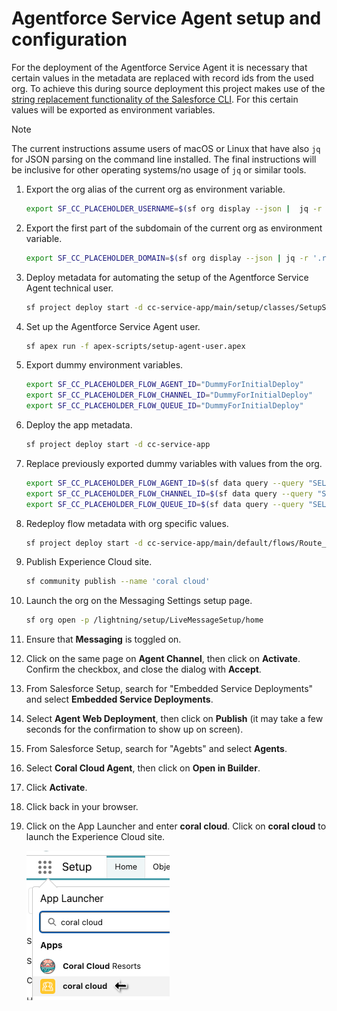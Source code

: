 # Agentforce Service Agent setup and configuration

For the deployment of the Agentforce Service Agent it is necessary that certain values in the metadata are replaced with record ids from the used org. To achieve this during source deployment this project makes use of the [string replacement functionality of the Salesforce CLI](https://developer.salesforce.com/docs/atlas.en-us.sfdx_dev.meta/sfdx_dev/sfdx_dev_ws_string_replace.htm). For this certain values will be exported as environment variables.

> [!NOTE]
> The current instructions assume users of macOS or Linux that have also `jq` for JSON parsing on the command line installed.
> The final instructions will be inclusive for other operating systems/no usage of `jq` or similar tools.

1. Export the org alias of the current org as environment variable.

    ```bash
    export SF_CC_PLACEHOLDER_USERNAME=$(sf org display --json |  jq -r '.result | .username')
    ```

1. Export the first part of the subdomain of the current org as environment variable.

    ```bash
    export SF_CC_PLACEHOLDER_DOMAIN=$(sf org display --json | jq -r '.result | .instanceUrl | sub("https?://"; "") | split(".")[0]')
    ```

1. Deploy metadata for automating the setup of the Agentforce Service Agent technical user.

    ```bash
    sf project deploy start -d cc-service-app/main/setup/classes/SetupServiceAgentUser.cls -d cc-service-app/main/default/permissionSets/Coral_Cloud_Service_Agent.permissionset-meta.xml
    ```

1. Set up the Agentforce Service Agent user.

    ```bash
    sf apex run -f apex-scripts/setup-agent-user.apex
    ```

1. Export dummy environment variables.

    ```bash
    export SF_CC_PLACEHOLDER_FLOW_AGENT_ID="DummyForInitialDeploy"
    export SF_CC_PLACEHOLDER_FLOW_CHANNEL_ID="DummyForInitialDeploy"
    export SF_CC_PLACEHOLDER_FLOW_QUEUE_ID="DummyForInitialDeploy"
    ```

1. Deploy the app metadata.

    ```bash
    sf project deploy start -d cc-service-app

    ```

1. Replace previously exported dummy variables with values from the org.

    ```bash
    export SF_CC_PLACEHOLDER_FLOW_AGENT_ID=$(sf data query --query "SELECT Id from BotDefinition WHERE DeveloperName='Coral_Cloud_Agent'" --json | jq -r '.result | .records[0] | .Id')
    export SF_CC_PLACEHOLDER_FLOW_CHANNEL_ID=$(sf data query --query "SELECT Id from ServiceChannel WHERE DeveloperName='sfdc_livemessage'" --json | jq -r '.result | .records[0] | .Id')
    export SF_CC_PLACEHOLDER_FLOW_QUEUE_ID=$(sf data query --query "SELECT Id FROM Group WHERE Type = 'Queue' AND Name = 'Messaging Queue'" --json | jq -r '.result | .records[0] | .Id')
    ```

1. Redeploy flow metadata with org specific values.

    ```bash
    sf project deploy start -d cc-service-app/main/default/flows/Route_to_Agent.flow-meta.xml cc-service-app/main/default/flows/Route_to_Agent.flow-meta.xml
    ```

1. Publish Experience Cloud site.

    ```bash
    sf community publish --name 'coral cloud'
    ```

1. Launch the org on the Messaging Settings setup page.

    ```bash
    sf org open -p /lightning/setup/LiveMessageSetup/home
    ```

1. Ensure that **Messaging** is toggled on.

1. Click on the same page on **Agent Channel**, then click on **Activate**. Confirm the checkbox, and close the dialog with **Accept**.

1. From Salesforce Setup, search for "Embedded Service Deployments" and select **Embedded Service Deployments**.

1. Select **Agent Web Deployment**, then click on **Publish** (it may take a few seconds for the confirmation to show up on screen).

1. From Salesforce Setup, search for "Agebts" and select **Agents**.

1. Select **Coral Cloud Agent**, then click on **Open in Builder**.

1. Click **Activate**.

1. Click back in your browser.

1. Click on the App Launcher and enter **coral cloud**. Click on **coral cloud** to launch the Experience Cloud site.

    ![](/docs/gfx/app-launcher-ec.png)
